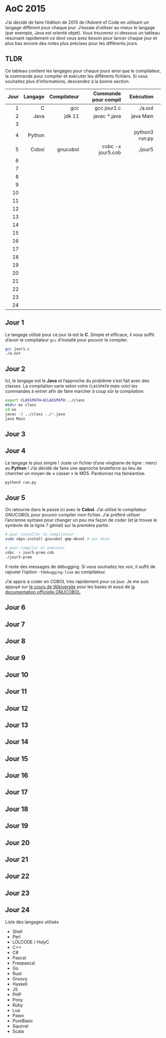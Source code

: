 # AoC 2015

J’ai décidé de faire l’édition de 2015 de l’Advent of Code en utilisant un langage différent pour chaque jour. J’essaie d’utiliser au mieux le langage (par exemple, Java est orienté objet). Vous trouverez ci-dessous un tableau résumant rapidement ce dont vous avez besoin pour lancer chaque jour et plus bas encore des notes plus précises pour les différents jours.

## TLDR

Ce tableau contient les langages pour chaque jours ainsi que le compilateur, la commande pour compiler et exécuter les différents fichiers. Si vous souhaitez plus d’informations, descendez à la bonne section.

| Jour | Langage | Compilateur | Commande pour compil  |    Exécution    |   |
|-----:|--------:|------------:|----------------------:|----------------:|--:|
|  1   |    C    |    gcc      |      gcc jour1.c      |   ./a.out       |   |
|  2   |   Java  |    jdk 11   |       javac *.java    |  java Main      |   |
|  3   |         |             |                       |                 |   |
|  4   | Python  |             |                       |  python3 run.py |   |
|  5   | Cobol   |  gnucobol   |   cobc -x jour5.cob   |  ./jour5        |   |
|  6   |         |             |                       |                 |   |
|  7   |         |             |                       |                 |   |
|  8   |         |             |                       |                 |   |
|  9   |         |             |                       |                 |   |
|  10  |         |             |                       |                 |   |
|  11  |         |             |                       |                 |   |
|  12  |         |             |                       |                 |   |
|  13  |         |             |                       |                 |   |
|  14  |         |             |                       |                 |   |
|  15  |         |             |                       |                 |   |
|  16  |         |             |                       |                 |   |
|  17  |         |             |                       |                 |   |
|  18  |         |             |                       |                 |   |
|  19  |         |             |                       |                 |   |
|  20  |         |             |                       |                 |   |
|  21  |         |             |                       |                 |   |
|  22  |         |             |                       |                 |   |
|  23  |         |             |                       |                 |   |
|  24  |         |             |                       |                 |   |



## Jour 1

Le langage utilisé pour ce jour là est le **C**. Simple et efficace, il vous suffit d’avoir le compilateur `gcc` d’installé pour pouvoir le compiler.

```bash
gcc jour1.c
./a.out
```

## Jour 2

Ici, le langage est le **Java** et l’approche du problème s’est fait avec des classes. La compilation varie selon votre `CLASSPATH` mais voici les commandes à entrer afin de faire marcher à coup sûr la compilation.

```bash
export CLASSPATH=$CLASSPATH:../class
mkdir ws class
cd ws
javac -d ../class ../*.java
java Main
```

## Jour 3

## Jour 4

Le langage le plus simple ! Juste un fichier d’une vingtaine de ligne : merci au **Python** ! J’ai décidé de faire une approche bruteforce au lieu de chercher un moyen de « casser » le MD5. Pardonnez ma fainéantise.

```bash
python3 run.py
```

## Jour 5

On retourne dans le passé ici avec le **Cobol**. J’ai utilisé le compilateur GNUCOBOL pour pouvoir compiler mon fichier. J’ai préféré utiliser l’ancienne syntaxe pour changer un peu ma façon de coder (et je trouve le symbole de la ligne 7 génial) sur la première partie.

```bash
# pour installer le compilateur
sudo xbps-install gnucobol gmp-devel # sur Void

# pour compiler et exécuter
cobc -x jour5-prem.cob
./jour5-prem
```

Il reste des messages de débugging. Si vous souhaitez les voir, il suffit de rajouter l’option `-fdebugging-line` au compilateur.

J’ai appris à coder en COBOL très rapidement pour ce jour. Je me suis appuyé sur [le cours de Wikiversite](https://fr.wikiversity.org/wiki/COBOL) pour les bases et aussi de [la documentation officielle GNUCOBOL](https://devdocs.io/gnu_cobol/).

## Jour 6
## Jour 7
## Jour 8
## Jour 9
## Jour 10
## Jour 11
## Jour 12
## Jour 13
## Jour 14
## Jour 15
## Jour 16
## Jour 17
## Jour 18
## Jour 19
## Jour 20
## Jour 21
## Jour 22
## Jour 23
## Jour 24






Liste des langages utilisés


* Shell
* Perl
* LOLCODE / HolyC
* C++
* C#
* Pascal
* Freepascal
* Go
* Rust
* Groovy
* Haskell
* JS
* PHP
* Pony
* Ruby
* Lua
* Pawn
* PureBasic
* Squirrel
* Scala
